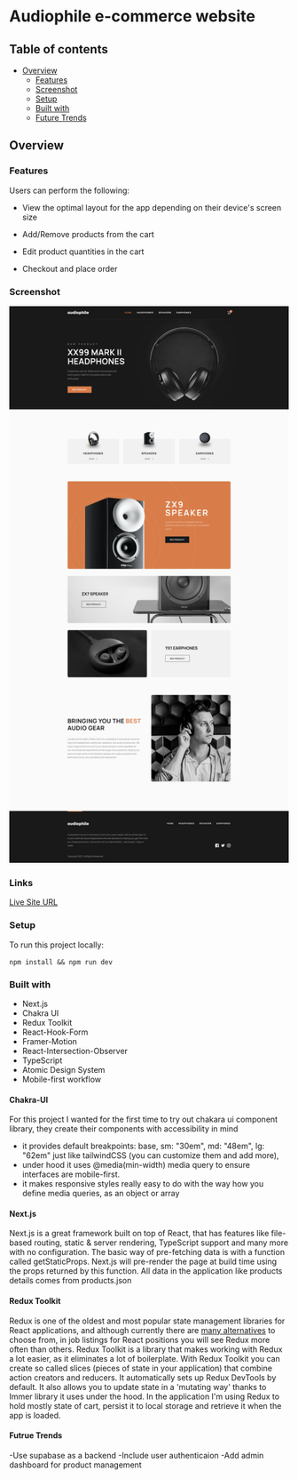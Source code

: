 # Audiophile e-commerce website

## Table of contents

- [Overview](#overview)
  - [Features](#features)
  - [Screenshot](#screenshot)
  - [Setup](#setup)
  - [Built with](#built-with)
  - [Future Trends](#future-trends)

## Overview

### Features

Users can perform the following:

- View the optimal layout for the app depending on their device's screen size

- Add/Remove products from the cart
- Edit product quantities in the cart
- Checkout and place order

### Screenshot

![](./screenshot.png)

### Links

[Live Site URL](https://audiophile-ecommerce-l6rb6uy4f-codingaddos-projects.vercel.app/)

### Setup

To run this project locally:

```
npm install && npm run dev
```

### Built with

- Next.js
- Chakra UI
- Redux Toolkit
- React-Hook-Form
- Framer-Motion
- React-Intersection-Observer
- TypeScript
- Atomic Design System
- Mobile-first workflow


#### Chakra-UI

For this project I wanted for the first time to try out chakara ui component library, they create their components with accessibility in mind

- it provides default breakpoints: base, sm: "30em", md: "48em", lg: "62em" just like tailwindCSS (you can customize them and add more),
- under hood it uses @media(min-width) media query to ensure interfaces are mobile-first.
- it makes responsive styles really easy to do with the way how you define media queries, as an object or array

#### Next.js

Next.js is a great framework built on top of React, that has features like file-based routing, static & server rendering, TypeScript support and many more with no configuration.
The basic way of pre-fetching data is with a function called getStaticProps. Next.js will pre-render the page at build time using the props returned by this function. All data in the application like products details comes from products.json 

#### Redux Toolkit

Redux is one of the oldest and most popular state management libraries for React applications, and although currently there are [many alternatives](https://leerob.io/blog/react-state-management) to choose from, in job listings for React positions you will see Redux more often than others.
Redux Toolkit is a library that makes working with Redux a lot easier, as it eliminates a lot of boilerplate. With Redux Toolkit you can create so called slices (pieces of state in your application) that combine action creators and reducers. It automatically sets up Redux DevTools by default.
It also allows you to update state in a 'mutating way' thanks to Immer library it uses under the hood.
In the application I'm using Redux to hold mostly state of cart, persist it to local storage and retrieve it when the app is loaded.  

#### Futrue Trends
-Use supabase as a backend 
-Include user authenticaion
-Add admin dashboard for product management
